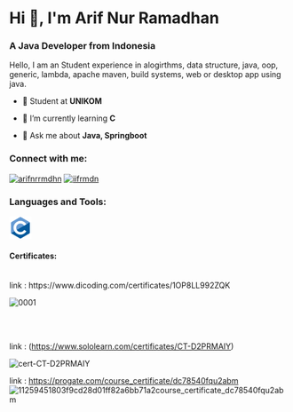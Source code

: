 <h1>Hi 👋, I'm Arif Nur Ramadhan</h1>


<h3>A Java Developer from Indonesia</h3>

<p>Hello, I am an Student experience in alogirthms, data structure, java, oop, generic, lambda, apache maven, build systems, web or desktop app using java.</p>

- 🏫 Student at **UNIKOM**

- 🌱 I’m currently learning **C**

- 💬 Ask me about **Java, Springboot**

<h3 align="left">Connect with me:</h3>
<p align="left">
<a href="https://twitter.com/arifnrrmdhn" target="blank"><img align="center" src="https://raw.githubusercontent.com/rahuldkjain/github-profile-readme-generator/master/src/images/icons/Social/twitter.svg" alt="arifnrrmdhn" height="30" width="40" /></a>
<a href="https://www.youtube.com/channel/UCqIlRGBsx7NBOoeeFIIp4QQ" target="blank"><img align="center" src="https://raw.githubusercontent.com/rahuldkjain/github-profile-readme-generator/master/src/images/icons/Social/youtube.svg" alt="iifrmdn" height="30" width="40" /></a>
</p>

<h3 align="left">Languages and Tools:</h3>
<p align="left"> 
<!-- C  -->
<a href="https://www.cprogramming.com/" target="_blank" rel="noreferrer"> <img src="https://raw.githubusercontent.com/devicons/devicon/master/icons/c/c-original.svg" alt="c" width="40" height="40"/> </a> 
</p>

<h4 align="left">Certificates:</h4>
<br />
link : https://www.dicoding.com/certificates/1OP8LL992ZQK
      
![0001](https://github.com/arifnrrmdn/arifnrrmdn/assets/91766087/e52f6ae0-66ae-41ea-ac96-2a87b7beb869)    

<br />
<br />

link : (https://www.sololearn.com/certificates/CT-D2PRMAIY)

![cert-CT-D2PRMAIY](https://github.com/arifnrrmdn/arifnrrmdn/assets/91766087/6a8f98ce-916a-4050-9f55-082ff13921f9)

link : https://progate.com/course_certificate/dc78540fqu2abm
![11259451803f9cd28d01ff82a6bb71a2course_certificate_dc78540fqu2abm](https://github.com/arifnrrmdn/arifnrrmdn/assets/91766087/5d25ac8c-831c-4fa0-a183-6988f4897713)



